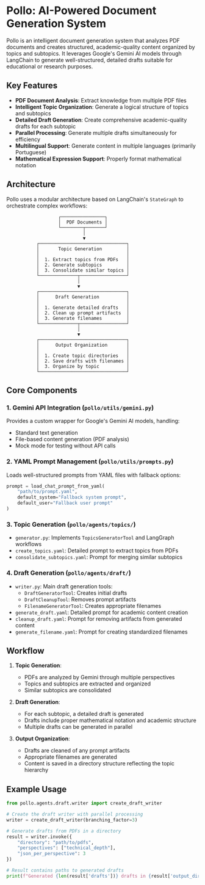 # Pollo: AI-Powered Document Generation System

Pollo is an intelligent document generation system that analyzes PDF documents and creates structured, academic-quality content organized by topics and subtopics. It leverages Google's Gemini AI models through LangChain to generate well-structured, detailed drafts suitable for educational or research purposes.

## Key Features

- **PDF Document Analysis**: Extract knowledge from multiple PDF files
- **Intelligent Topic Organization**: Generate a logical structure of topics and subtopics
- **Detailed Draft Generation**: Create comprehensive academic-quality drafts for each subtopic
- **Parallel Processing**: Generate multiple drafts simultaneously for efficiency
- **Multilingual Support**: Generate content in multiple languages (primarily Portuguese)
- **Mathematical Expression Support**: Properly format mathematical notation

## Architecture

Pollo uses a modular architecture based on LangChain's `StateGraph` to orchestrate complex workflows:

```
                   ┌────────────────┐
                   │  PDF Documents │
                   └────────┬───────┘
                            │
                            ▼
           ┌────────────────────────────────┐
           │       Topic Generation         │
           │                                │
           │  1. Extract topics from PDFs   │
           │  2. Generate subtopics         │
           │  3. Consolidate similar topics │
           └──────────────┬─────────────────┘
                          │
                          ▼
           ┌────────────────────────────────┐
           │      Draft Generation          │
           │                                │
           │  1. Generate detailed drafts   │
           │  2. Clean up prompt artifacts  │
           │  3. Generate filenames         │
           └──────────────┬─────────────────┘
                          │
                          ▼
           ┌────────────────────────────────┐
           │      Output Organization       │
           │                                │
           │  1. Create topic directories   │
           │  2. Save drafts with filenames │
           │  3. Organize by topic          │
           └────────────────────────────────┘
```

## Core Components

### 1. Gemini API Integration (`pollo/utils/gemini.py`)

Provides a custom wrapper for Google's Gemini AI models, handling:
- Standard text generation
- File-based content generation (PDF analysis)
- Mock mode for testing without API calls

### 2. YAML Prompt Management (`pollo/utils/prompts.py`)

Loads well-structured prompts from YAML files with fallback options:
```python
prompt = load_chat_prompt_from_yaml(
    "path/to/prompt.yaml", 
    default_system="Fallback system prompt",
    default_user="Fallback user prompt"
)
```

### 3. Topic Generation (`pollo/agents/topics/`)

- `generator.py`: Implements `TopicsGeneratorTool` and LangGraph workflows
- `create_topics.yaml`: Detailed prompt to extract topics from PDFs
- `consolidate_subtopics.yaml`: Prompt for merging similar subtopics

### 4. Draft Generation (`pollo/agents/draft/`)

- `writer.py`: Main draft generation tools:
  - `DraftGeneratorTool`: Creates initial drafts
  - `DraftCleanupTool`: Removes prompt artifacts
  - `FilenameGeneratorTool`: Creates appropriate filenames
- `generate_draft.yaml`: Detailed prompt for academic content creation
- `cleanup_draft.yaml`: Prompt for removing artifacts from generated content
- `generate_filename.yaml`: Prompt for creating standardized filenames

## Workflow

1. **Topic Generation**:
   - PDFs are analyzed by Gemini through multiple perspectives
   - Topics and subtopics are extracted and organized
   - Similar subtopics are consolidated

2. **Draft Generation**:
   - For each subtopic, a detailed draft is generated
   - Drafts include proper mathematical notation and academic structure
   - Multiple drafts can be generated in parallel

3. **Output Organization**:
   - Drafts are cleaned of any prompt artifacts
   - Appropriate filenames are generated
   - Content is saved in a directory structure reflecting the topic hierarchy

## Example Usage

```python
from pollo.agents.draft.writer import create_draft_writer

# Create the draft writer with parallel processing
writer = create_draft_writer(branching_factor=3)

# Generate drafts from PDFs in a directory
result = writer.invoke({
    "directory": "path/to/pdfs",
    "perspectives": ["technical_depth"],
    "json_per_perspective": 3
})

# Result contains paths to generated drafts
print(f"Generated {len(result['drafts'])} drafts in {result['output_directory']}")
```


